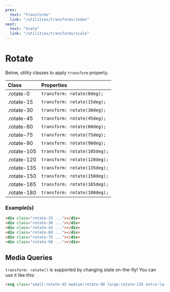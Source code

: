 ```yaml
---
prev:
  text: "Transforms"
  link: "/utilities/transforms/index"
next:
  text: "Scale"
  link: "/utilities/transforms/scale"
---
```


# Rotate

Below, utility classes to apply `transform` property.

| Class       | Properties                   |
| :---------- | :--------------------------- |
| .rotate-0   | `transform: rotate(0deg);`   |
| .rotate-15  | `transform: rotate(15deg);`  |
| .rotate-30  | `transform: rotate(30deg);`  |
| .rotate-45  | `transform: rotate(45deg);`  |
| .rotate-60  | `transform: rotate(60deg);`  |
| .rotate-75  | `transform: rotate(75deg);`  |
| .rotate-90  | `transform: rotate(90deg);`  |
| .rotate-105 | `transform: rotate(105deg);` |
| .rotate-120 | `transform: rotate(120deg);` |
| .rotate-135 | `transform: rotate(135deg);` |
| .rotate-150 | `transform: rotate(150deg);` |
| .rotate-165 | `transform: rotate(165deg);` |
| .rotate-180 | `transform: rotate(180deg);` |

### Example(s)

<div class="flex-row justify-between radius-8 p-6 mt-8" style="background-color: var(--vp-c-bg-alt);">
  <div class="sqrt-12 border-2 border-solid radius-4 rotate-15" style="background-color: var(--vp-c-brand-3); border-color: var(--vp-c-bg-alt);" />
  <div class="sqrt-12 border-2 border-solid radius-4 rotate-30" style="background-color: var(--vp-c-brand-3); border-color: var(--vp-c-bg-alt);" />
  <div class="sqrt-12 border-2 border-solid radius-4 rotate-45" style="background-color: var(--vp-c-brand-3); border-color: var(--vp-c-bg-alt);" />
  <div class="sqrt-12 border-2 border-solid radius-4 rotate-60" style="background-color: var(--vp-c-brand-3); border-color: var(--vp-c-bg-alt);" />
  <div class="sqrt-12 border-2 border-solid radius-4 rotate-75" style="background-color: var(--vp-c-brand-3); border-color: var(--vp-c-bg-alt);" />
  <div class="sqrt-12 border-2 border-solid radius-4 rotate-90" style="background-color: var(--vp-c-brand-3); border-color: var(--vp-c-bg-alt);" />
</div>

```html
<div class="rotate-15 ..."></div>
<div class="rotate-30 ..."></div>
<div class="rotate-45 ..."></div>
<div class="rotate-60 ..."></div>
<div class="rotate-75 ..."></div>
<div class="rotate-90 ..."></div>
```

## Media Queries

`transform: rotate()` is supported by changing state on-the-fly! You can use it like this:

```html
<svg class="small:rotate-45 medium:rotate-90 large:rotate-135 extra-large:rotate-180">...</svg>
```
